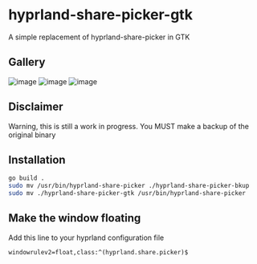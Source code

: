 # hyprland-share-picker-gtk
A simple replacement of hyprland-share-picker in GTK

## Gallery
![image](https://github.com/edjubert/hyprland-share-picker-gtk/assets/16240724/47be60bb-e1a6-4100-9d5a-af3291f6dec4)
![image](https://github.com/edjubert/hyprland-share-picker-gtk/assets/16240724/9656ed44-1e10-4ee3-ab04-de08f1d01448)
![image](https://github.com/edjubert/hyprland-share-picker-gtk/assets/16240724/20ff79cc-afb5-4222-ad23-f4beaf35f831)


## Disclaimer
Warning, this is still a work in progress.
You MUST make a backup of the original binary

## Installation
```bash
go build .
sudo mv /usr/bin/hyprland-share-picker ./hyprland-share-picker-bkup
sudo mv ./hyprland-share-picker-gtk /usr/bin/hyprland-share-picker
```

## Make the window floating
Add this line to your hyprland configuration file
```
windowrulev2=float,class:^(hyprland.share.picker)$
```
